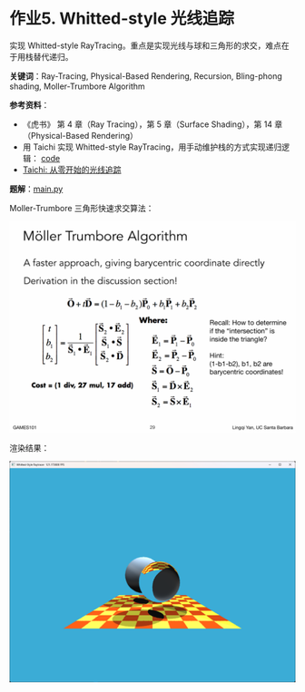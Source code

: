 # 作业5. Whitted-style 光线追踪

实现 Whitted-style RayTracing。重点是实现光线与球和三角形的求交，难点在于用栈替代递归。

**关键词**：Ray-Tracing, Physical-Based Rendering, Recursion, Bling-phong shading, Moller-Trumbore Algorithm

**参考资料**：
- 《虎书》 第 4 章（Ray Tracing），第 5 章（Surface Shading），第 14 章（Physical-Based Rendering）
- 用 Taichi 实现 Whitted-style RayTracing，用手动维护栈的方式实现递归逻辑： [code](https://github.com/erizmr/taichi_ray_tracing/blob/master/3_2_whitted_style_ray_tracing.py)
- [Taichi: 从零开始的光线追踪](https://shao.fun/blog/w/taichi-ray-tracing.html)

**题解**：[main.py](./_main.py)


Moller-Trumbore 三角形快速求交算法：

![](./imgs/Moller-Trumbore-Algorithm.png)


渲染结果：

![](./imgs/whitted-style%20RT%20result.png)



